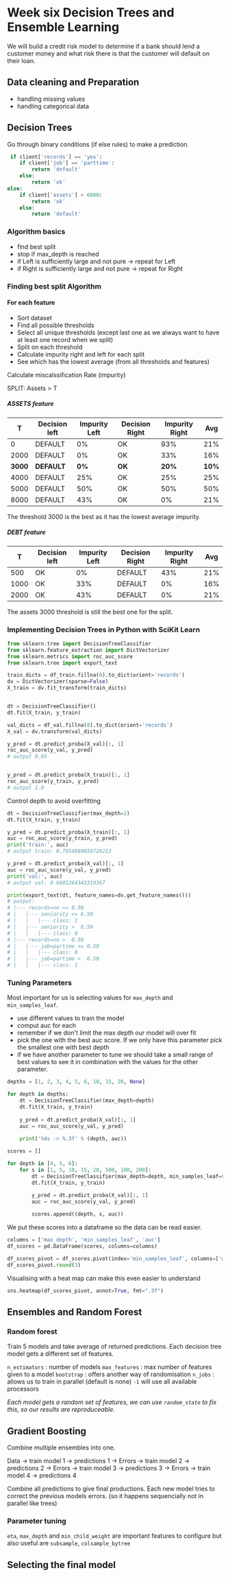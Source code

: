 # Week six Decision Trees and Ensemble Learning

We will build a credit risk model to determine if a bank should lend a customer money and what risk there is that the customer will default on their loan.

## Data cleaning and Preparation

- handling missing values
- handling categorical data

## Decision Trees

Go through binary conditions (if else rules) to make a prediction.

```python
 if client['records'] == 'yes':
    if client['job'] == 'parttime':
        return 'default'
    else:
        return 'ok'
else:
    if client['assets'] > 6000:
        return 'ok'
    else:
        return 'default'
```

### Algorithm basics

- find best split
- stop if max_depth is reached
- if Left is sufficiently large and not pure -> repeat for Left
- if Right is sufficiently large and not pure -> repeat for Right

### Finding best split Algorithm

#### For each feature

- Sort dataset
- Find all possible thresholds
- Select all unique thresholds (except last one as we always want to have at least one record when we split)
- Split on each threshold
- Calculate impurity right and left for each split
- See which has the lowest average (from all thresholds and features)

Calculate miscalssification Rate (impurity)

SPLIT: Assets > T


##### ASSETS feature
|   T      | Decision left | Impurity Left | Decision Right | Impurity Right | Avg     |
|----------|---------------|---------------|----------------|----------------|---------|
|   0      | DEFAULT       |  0%           |  OK            |  93%           | 21%     |
| 2000     | DEFAULT       |  0%           |  OK            |  33%           | 16%     |
| **3000** | **DEFAULT**   |  **0%**       |  **OK**        |  **20%**       | **10%** |
| 4000     | DEFAULT       |  25%          |  OK            |  25%           | 25%     |
| 5000     | DEFAULT       |  50%          |  OK            |  50%           | 50%     |
| 8000     | DEFAULT       |  43%          |  OK            |  0%            | 21%     |

The threshold 3000 is the best as it has the lowest average impurity.

##### DEBT feature
|   T      | Decision left | Impurity Left | Decision Right | Impurity Right | Avg     |
|----------|---------------|---------------|----------------|----------------|---------|
|  500     | OK            |  0%           | DEFAULT        |  43%           | 21%     |
| 1000     | OK            |  33%          | DEFAULT        |  0%            | 16%     |
| 2000     | OK            |  43%          | DEFAULT        |  0%            | 21%     |

The assets 3000 threshold is still the best one for the split.


### Implementing Decision Trees in Python with SciKit Learn

```python
from sklearn.tree import DecisionTreeClassifier
from sklearn.feature_extraction import DictVectorizer
from sklearn.metrics import roc_auc_score
from sklearn.tree import export_text

train_dicts = df_train.fillna(0).to_dict(orient='records')
dv = DictVectorizer(sparse=False)
X_train = dv.fit_transform(train_dicts)


dt = DecisionTreeClassifier()
dt.fit(X_train, y_train)

val_dicts = df_val.fillna(0).to_dict(orient='records')
X_val = dv.transform(val_dicts)

y_pred = dt.predict_proba(X_val)[:, 1]
roc_auc_score(y_val, y_pred)
# output 0.65


y_pred = dt.predict_proba(X_train)[:, 1]
roc_auc_score(y_train, y_pred)
# output 1.0

```

Control depth to avoid overfitting

```python
dt = DecisionTreeClassifier(max_depth=2)
dt.fit(X_train, y_train)

y_pred = dt.predict_proba(X_train)[:, 1]
auc = roc_auc_score(y_train, y_pred)
print('train:', auc)
# output train: 0.7054989859726213

y_pred = dt.predict_proba(X_val)[:, 1]
auc = roc_auc_score(y_val, y_pred)
print('val:', auc)
# output val: 0.6685264343319367
```

```python
print(export_text(dt, feature_names=dv.get_feature_names()))
# output:
# |--- records=no <= 0.50
# |   |--- seniority <= 6.50
# |   |   |--- class: 1
# |   |--- seniority >  6.50
# |   |   |--- class: 0
# |--- records=no >  0.50
# |   |--- job=partime <= 0.50
# |   |   |--- class: 0
# |   |--- job=partime >  0.50
# |   |   |--- class: 1
```

### Tuning Parameters

Most important for us is selecting values for `max_depth` and `min_samples_leaf`.

- use different values to train the model
- comput auc for each
- remember if we don't limit the max depth our model will over fit
- pick the one with the best auc score. If we only have this parameter pick the smallest one with best depth
- if we have another parameter to tune we should take a small range of best values to see it in combination with the values for the other parameter.

```python
depths = [1, 2, 3, 4, 5, 6, 10, 15, 20, None]

for depth in depths: 
    dt = DecisionTreeClassifier(max_depth=depth)
    dt.fit(X_train, y_train)
    
    y_pred = dt.predict_proba(X_val)[:, 1]
    auc = roc_auc_score(y_val, y_pred)
    
    print('%4s -> %.3f' % (depth, auc))
```

```python
scores = []

for depth in [4, 5, 6]:
    for s in [1, 5, 10, 15, 20, 500, 100, 200]:
        dt = DecisionTreeClassifier(max_depth=depth, min_samples_leaf=s)
        dt.fit(X_train, y_train)

        y_pred = dt.predict_proba(X_val)[:, 1]
        auc = roc_auc_score(y_val, y_pred)
        
        scores.append((depth, s, auc))
```

We put these scores into a dataframe so the data can be read easier.

```python
columns = ['max_depth', 'min_samples_leaf', 'auc']
df_scores = pd.DataFrame(scores, columns=columns)

df_scores_pivot = df_scores.pivot(index='min_samples_leaf', columns=['max_depth'], values=['auc'])
df_scores_pivot.round(3)
```

Visualising with a heat map can make this even easier to understand

```python
sns.heatmap(df_scores_pivot, annot=True, fmt=".3f")
```

## Ensembles and Random Forest

### Random forest

Train 5 models and take average of returned predictions. Each decision tree model gets a different set of features.

`n_estimators` : number of models
`max_features` : max number of features given to a model
`bootstrap` : offers another way of randomisation
`n_jobs` : allows us to train in parallel (default is none) `-1` will use all available processors


*Each model gets a random set of features, we can use `random_state` to fix this, so our results are reproduceable.*

## Gradient Boosting

Combine multiple ensembles into one.


Data -> train model 1 -> predictions 1 ->
Errors ->  train model 2 -> predictions 2 ->
Errors ->  train model 3 -> predictions 3 ->
Errors ->  train model 4 -> predictions 4

Combine all predictions to give final productions.
Each new model tries to correct the previous models errors. (so it happens sequencially not in parallel like trees)


### Parameter tuning

`eta`, `max_depth` and `min_child_weight` are important features to configure but also useful are `subsample`, `colsample_bytree`

## Selecting the final model

